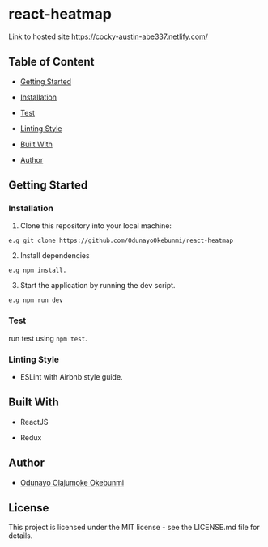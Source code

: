 # react-heatmap
Link to hosted site https://cocky-austin-abe337.netlify.com/
## Table of Content
 * [Getting Started](#getting-started)

 * [Installation](#installation)

 * [Test](#test)
 

 * [Linting Style](#linting-style)
 
 * [Built With](#built-with)
 
 * [Author](#author)


## Getting Started

### Installation
1. Clone this repository into your local machine:
```
e.g git clone https://github.com/OdunayoOkebunmi/react-heatmap
```
2. Install dependencies 
```
e.g npm install.
```
3. Start the application by running the dev script.

```
e.g npm run dev
```

### Test
run test using ```npm test```.

### Linting Style
* ESLint with Airbnb style guide. 


## Built With
* ReactJS

* Redux


## Author
*  [Odunayo Olajumoke Okebunmi](https://twitter.com/OdunayoO_)

## License
This project is licensed under the MIT license - see the LICENSE.md file for details.
